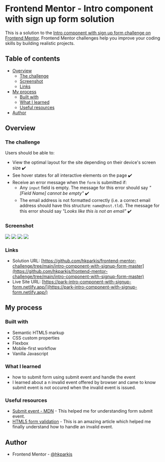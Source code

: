 # Frontend Mentor - Intro component with sign up form solution

This is a solution to the [Intro component with sign up form challenge on Frontend Mentor](https://www.frontendmentor.io/challenges/intro-component-with-signup-form-5cf91bd49edda32581d28fd1). Frontend Mentor challenges help you improve your coding skills by building realistic projects. 

## Table of contents

- [Overview](#overview)
  - [The challenge](#the-challenge)
  - [Screenshot](#screenshot)
  - [Links](#links)
- [My process](#my-process)
  - [Built with](#built-with)
  - [What I learned](#what-i-learned)
  - [Useful resources](#useful-resources)
- [Author](#author)

## Overview

### The challenge

Users should be able to:

- View the optimal layout for the site depending on their device's screen size ✔️
- See hover states for all interactive elements on the page ✔️
- Receive an error message when the `form` is submitted if:
  - Any `input` field is empty. The message for this error should say *"[Field Name] cannot be empty"* ✔️
  - The email address is not formatted correctly (i.e. a correct email address should have this structure: `name@host.tld`). The message for this error should say *"Looks like this is not an email"* ✔️

### Screenshot

![](./screenshot/screenshot-desktop.png)
![](./screenshot/screenshot-desktop-error.png)
![](./screenshot/screenshot-mobile.png)
![](./screenshot/screenshot-mobile-error.png)

### Links

- Solution URL: [https://github.com/hkparkjs/frontend-mentor-challenge/tree/main/intro-component-with-signup-form-master](https://github.com/hkparkjs/frontend-mentor-challenge/tree/main/intro-component-with-signup-form-master)
- Live Site URL: [https://park-intro-component-with-signup-form.netlify.app/](https://park-intro-component-with-signup-form.netlify.app/)

## My process

### Built with

- Semantic HTML5 markup
- CSS custom properties
- Flexbox
- Mobile-first workflow
- Vanilla Javascript

### What I learned

- how to submit form using submit event and handle the event
- I learned about a n invalid event offered by browser and came to know submit event is not occured when the invalid event is issued.

### Useful resources

- [Submit event - MDN](https://developer.mozilla.org/en-US/docs/Web/API/HTMLFormElement/submit_event) - This helped me for understanding form submit event. 
- [HTML5 form validation](https://jeonghwan-kim.github.io/dev/2020/06/08/html5-form-validation.html) - This is an amazing article which helped me finally understand how to handle an invalid event.

## Author

- Frontend Mentor - [@hkparkjs](https://www.frontendmentor.io/profile/hkparkjs)
